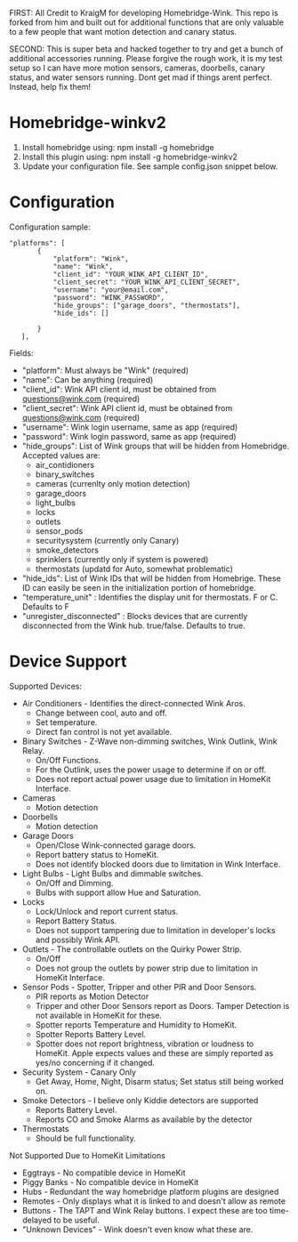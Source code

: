 FIRST: All Credit to KraigM for developing Homebridge-Wink. This repo is forked from him and built out for additional functions that are only valuable to a few people that want motion detection and canary status. 

SECOND: This is super beta and hacked together to try and get a bunch of additional accessories running. Please forgive the rough work, it is my test setup so I can have more motion sensors, cameras, doorbells, canary status, and water sensors running. Dont get mad if things arent perfect. Instead, help fix them! 

# Homebridge-winkv2

1. Install homebridge using: npm install -g homebridge
2. Install this plugin using: npm install -g homebridge-winkv2
3. Update your configuration file. See sample config.json snippet below. 

# Configuration

Configuration sample:

 ```
"platforms": [
		{
			"platform": "Wink",
			"name": "Wink",
			"client_id": "YOUR_WINK_API_CLIENT_ID",
			"client_secret": "YOUR_WINK_API_CLIENT_SECRET",
			"username": "your@email.com",
			"password": "WINK_PASSWORD",
			"hide_groups": ["garage_doors", "thermostats"],
			"hide_ids": []
			
		}
	],

```

Fields: 

* "platform": Must always be "Wink" (required)
* "name": Can be anything (required)
* "client_id": Wink API client id, must be obtained from questions@wink.com (required)
* "client_secret": Wink API client id, must be obtained from questions@wink.com (required)
* "username": Wink login username, same as app (required)
* "password": Wink login password, same as app (required)
* "hide_groups": List of Wink groups that will be hidden from Homebridge. Accepted values are:  
  * air_contidioners  
  * binary_switches
  * cameras (currenlty only motion detection)
  * garage_doors  
  * light_bulbs  
  * locks  
  * outlets  
  * sensor_pods
  * securitysystem (currently only Canary) 
  * smoke_detectors
  * sprinklers (currently only if system is powered)
  * thermostats (updatd for Auto, somewhat problematic) 
* "hide_ids": List of Wink IDs that will be hidden from Homebrige. These ID can easily be seen in the initialization portion of homebridge.
* "temperature_unit" : Identifies the display unit for thermostats. F or C. Defaults to F
* "unregister_disconnected" : Blocks devices that are currently disconnected from the Wink hub. true/false. Defaults to true.

# Device Support

Supported Devices:

* Air Conditioners - Identifies the direct-connected Wink Aros. 
  * Change between cool, auto and off.
  * Set temperature.
  * Direct fan control is not yet available.
* Binary Switches - Z-Wave non-dimming switches, Wink Outlink, Wink Relay.
  * On/Off Functions.
  * For the Outlink, uses the power usage to determine if on or off.
  * Does not report actual power usage due to limitation in HomeKit Interface.
* Cameras
  * Motion detection
* Doorbells
  * Motion detection
* Garage Doors
  * Open/Close Wink-connected garage doors.
  * Report battery status to HomeKit.
  * Does not identify blocked doors due to limitation in Wink Interface.
* Light Bulbs - Light Bulbs and dimmable switches.
  * On/Off and Dimming.
  * Bulbs with support allow Hue and Saturation.
* Locks
  * Lock/Unlock and report current status.
  * Report Battery Status.
  * Does not support tampering due to limitation in developer's locks and possibly Wink API.
* Outlets - The controllable outlets on the Quirky Power Strip.
  * On/Off
  * Does not group the outlets by power strip due to limitation in HomeKit Interface.
* Sensor Pods - Spotter, Tripper and other PIR and Door Sensors.
  * PIR reports as Motion Detector
  * Tripper and other Door Sensors report as Doors. Tamper Detection is not available in HomeKit for these.
  * Spotter reports Temperature and Humidity to HomeKit.
  * Spotter Reports Battery Level.
  * Spotter does not report brightness, vibration or loudness to HomeKit. Apple expects values and these are simply reported as yes/no concerning if it changed.
* Security System - Canary Only
  * Get Away, Home, Night, Disarm status; Set status still being worked on.
* Smoke Detectors - I believe only Kiddie detectors are supported
  * Reports Battery Level.
  * Reports CO and Smoke Alarms as available by the detector
* Thermostats
  * Should be full functionality.
  
Not Supported Due to HomeKit Limitations

* Eggtrays - No compatible device in HomeKit
* Piggy Banks - No compatible device in HomeKit
* Hubs - Redundant the way homebridge platform plugins are designed
* Remotes - Only displays what it is linked to and doesn't allow as remote
* Buttons - The TAPT and Wink Relay buttons. I expect these are too time-delayed to be useful.
* "Unknown Devices" - Wink doesn't even know what these are.
